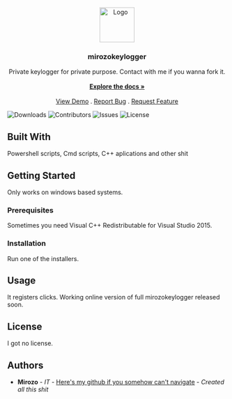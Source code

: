<br/>
<p align="center">
  <a href="https://github.com/MirozoPL/mirozokeylogger">
    <img src="https://upload.wikimedia.org/wikipedia/commons/a/a5/Archlinux-icon-crystal-64.svg" alt="Logo" width="80" height="80">
  </a>

  <h3 align="center">mirozokeylogger</h3>

  <p align="center">
    Private keylogger for private purpose. Contact with me if you wanna fork it.
    <br/>
    <br/>
    <a href="https://github.com/MirozoPL/mirozokeylogger"><strong>Explore the docs »</strong></a>
    <br/>
    <br/>
    <a href="https://github.com/MirozoPL/mirozokeylogger">View Demo</a>
    .
    <a href="https://github.com/MirozoPL/mirozokeylogger/issues">Report Bug</a>
    .
    <a href="https://github.com/MirozoPL/mirozokeylogger/issues">Request Feature</a>
  </p>
</p>

![Downloads](https://img.shields.io/github/downloads/MirozoPL/mirozokeylogger/total) ![Contributors](https://img.shields.io/github/contributors/MirozoPL/mirozokeylogger?color=dark-green) ![Issues](https://img.shields.io/github/issues/MirozoPL/mirozokeylogger) ![License](https://img.shields.io/github/license/MirozoPL/mirozokeylogger) 

## Built With

Powershell scripts, Cmd scripts, C++ aplications and other shit

## Getting Started

Only works on windows based systems.

### Prerequisites

Sometimes you need Visual C++ Redistributable for Visual Studio 2015.

### Installation

Run one of the installers.

## Usage

It registers clicks. Working online version of full mirozokeylogger released soon.

## License

I got no license.

## Authors

* **Mirozo** - *IT* - [Here's my github if you somehow can't navigate](https://github.com/MirozoPL/) - *Created all this shit*

